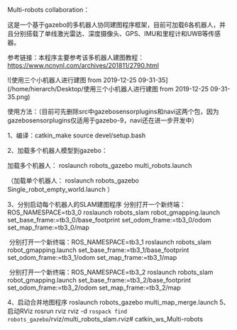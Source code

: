 Multi-robots  collaboration：

​	这是一个基于gazebo的多机器人协同建图程序框架，目前可加载6各机器人，并且分别搭载了单线激光雷达、深度摄像头、GPS、IMU和里程计和UWB等传感器。

参考链接：本程序主要参考该多机器人建图教程：https://www.ncnynl.com/archives/201811/2790.html  

![使用三个小机器人进行建图 from 2019-12-25 09-31-35](/home/hierarch/Desktop/使用三个小机器人进行建图 from 2019-12-25 09-31-35.png)

使用方法：（目前可先删除src中gazebosensorplugins和navi这两个包，因为gazebosensorplugins仅适用于gazebo-9，navi还在进一步开发中）

1、编译：catkin_make
source devel/setup.bash

2、加载多个机器人模型到gazebo：

加载多个机器人：	roslaunch robots_gazebo multi_robots.launch

（加载单个机器人：  roslaunch robots_gazebo Single_robot_empty_world.launch   ）


3、分别启动每个机器人的SLAM建图程序
	分别打开一个新终端：ROS_NAMESPACE=tb3_0 roslaunch robots_slam robot_gmapping.launch set_base_frame:=tb3_0/base_footprint set_odom_frame:=tb3_0/odom set_map_frame:=tb3_0/map

​	分别打开一个新终端：ROS_NAMESPACE=tb3_1 roslaunch robots_slam robot_gmapping.launch set_base_frame:=tb3_1/base_footprint set_odom_frame:=tb3_1/odom set_map_frame:=tb3_1/map

​	分别打开一个新终端：ROS_NAMESPACE=tb3_2 roslaunch robots_slam robot_gmapping.launch set_base_frame:=tb3_2/base_footprint set_odom_frame:=tb3_2/odom set_map_frame:=tb3_2/map

4、启动合并地图程序
	roslaunch robots_gazebo multi_map_merge.launch
5、启动RViz
	rosrun rviz rviz -d `rospack find robots_gazebo`/rviz/multi_robots_slam.rviz# catkin_ws_Multi-robots

